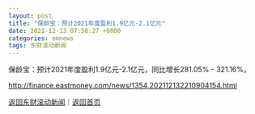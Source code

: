 ```yaml
---
layout: post
title: "保龄宝：预计2021年度盈利1.9亿元-2.1亿元"
date: 2021-12-13 07:58:27 +0800
categories: emnews
tags: 东财滚动新闻
---
```


保龄宝：预计2021年度盈利1.9亿元-2.1亿元，同比增长281.05% - 321.16%。

<http://finance.eastmoney.com/news/1354,202112132210904154.html>

[返回东财滚动新闻](//finews.withounder.com/emnews/)｜[返回首页](//finews.withounder.com/)